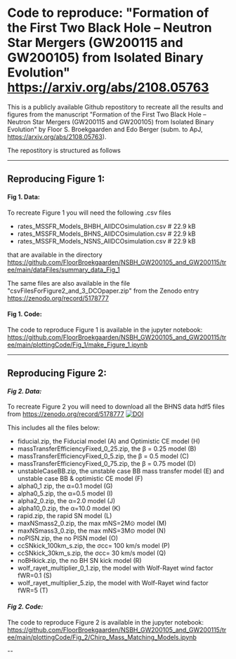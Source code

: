 # Code to reproduce: "Formation of the First Two Black Hole – Neutron Star Mergers (GW200115 and GW200105) from Isolated Binary Evolution" https://arxiv.org/abs/2108.05763 
This is a publicly available Github repostitory to recreate all the results and figures from the manuscript "Formation of the First Two Black Hole – Neutron Star Mergers (GW200115 and GW200105) from Isolated Binary Evolution" by Floor S. Broekgaarden and Edo Berger (subm. to ApJ, https://arxiv.org/abs/2108.05763). 

The repostitory is structured as follows 

-----------------------------------------

## Reproducing Figure 1:

#### Fig 1. Data:

To recreate Figure 1 you will need the following .csv files
 - rates_MSSFR_Models_BHBH_AllDCOsimulation.csv # 22.9 kB
 - rates_MSSFR_Models_BHNS_AllDCOsimulation.csv # 22.9 kB
 - rates_MSSFR_Models_NSNS_AllDCOsimulation.csv # 22.9 kB


that are available in the directory 
https://github.com/FloorBroekgaarden/NSBH_GW200105_and_GW200115/tree/main/dataFiles/summary_data_Fig_1

The same files are also available in the file "csvFilesForFigure2_and_3_DCOpaper.zip" from the Zenodo entry  https://zenodo.org/record/5178777

#### Fig 1. Code:
The code to reproduce Figure 1 is available in the jupyter notebook:
https://github.com/FloorBroekgaarden/NSBH_GW200105_and_GW200115/tree/main/plottingCode/Fig_1/make_Figure_1.ipynb  

-----------------------------------------

## Reproducing Figure 2:

#### *Fig 2. Data:*

To recreate Figure 2 you will need to download all the BHNS data hdf5 files from https://zenodo.org/record/5178777  [![DOI](https://zenodo.org/badge/DOI/10.5281/zenodo.5178777.svg)](https://doi.org/10.5281/zenodo.5178777)

This includes all the files below:

 * fiducial.zip,  the Fiducial model (A) and Optimistic CE model (H)
 * massTransferEfficiencyFixed_0_25.zip, the β = 0.25 model (B) 
 * massTransferEfficiencyFixed_0_5.zip, the β = 0.5 model (C) 
 * massTransferEfficiencyFixed_0_75.zip, the β = 0.75 model (D)
 * unstableCaseBB.zip, the unstable case BB mass transfer model (E) and unstable case BB & optimistic CE model (F) 
 * alpha0_1 zip, the α=0.1 model (G) 
 * alpha0_5.zip, the α=0.5 model (I) 
 * alpha2_0.zip, the α=2.0 model (J) 
 * alpha10_0.zip, the α=10.0 model (K) 
 * rapid.zip, the rapid SN model (L) 
 * maxNSmass2_0.zip, the max mNS=2M⊙ model (M) 
 * maxNSmass3_0.zip, the max mNS=3M⊙ model (N)
 * noPISN.zip, the no PISN model (O) 
 * ccSNkick_100km_s.zip, the σcc= 100 km/s model (P) 
 * ccSNkick_30km_s.zip, the σcc= 30 km/s model (Q)
 * noBHkick.zip, the no BH SN kick model (R)
 * wolf_rayet_multiplier_0_1.zip, the model with Wolf-Rayet wind factor fWR=0.1 (S)
 * wolf_rayet_multiplier_5.zip, the model with Wolf-Rayet wind factor fWR=5 (T)



#### *Fig 2. Code:*
The code to reproduce Figure 2 is available in the jupyter notebook:
https://github.com/FloorBroekgaarden/NSBH_GW200105_and_GW200115/tree/main/plottingCode/Fig_2/Chirp_Mass_Matching_Models.ipynb 

-- 


